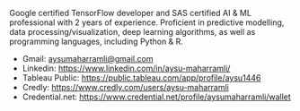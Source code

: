 Google certified TensorFlow developer and SAS certified AI & ML professional with 2 years of experience. Proficient in predictive modelling, data processing/visualization, deep learning algorithms, as well as programming languages, including Python & R.

- Gmail: aysumaharramli@gmail.com
- Linkedin: https://www.linkedin.com/in/aysu-maharramli/
- Tableau Public: https://public.tableau.com/app/profile/aysu1446
- Credly: https://www.credly.com/users/aysu-maharramli
- Credential.net: https://www.credential.net/profile/aysumaharramli/wallet

<!--
**Aysu-Maharramli/Aysu-Maharramli** is a ✨ _special_ ✨ repository because its `README.md` (this file) appears on your GitHub profile.

Here are some ideas to get you started:

- 🔭 I’m currently working on ...
- 🌱 I’m currently learning ...
- 👯 I’m looking to collaborate on ...
- 🤔 I’m looking for help with ...
- 💬 Ask me about ...
- 📫 How to reach me: ...
- 😄 Pronouns: ...
- ⚡ Fun fact: ...
-->
